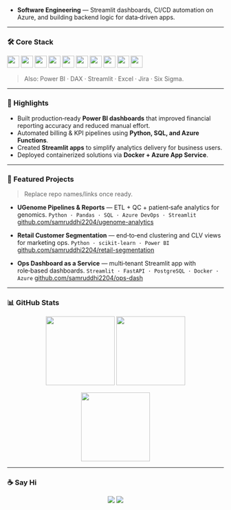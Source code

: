 <!-- Banner (replace with your own in assets/banner.gif) -->
- **Software Engineering** — Streamlit dashboards, CI/CD automation on Azure, and building backend logic for data‑driven apps.


---


### 🛠️ Core Stack


<p>
<img height="28" src="https://cdn.jsdelivr.net/gh/devicons/devicon/icons/python/python-original.svg"/>
<img height="28" src="https://cdn.jsdelivr.net/gh/devicons/devicon/icons/pandas/pandas-original.svg"/>
<img height="28" src="https://cdn.jsdelivr.net/gh/devicons/devicon/icons/azure/azure-original.svg"/>
<img height="28" src="https://cdn.jsdelivr.net/gh/devicons/devicon/icons/amazonwebservices/amazonwebservices-original.svg"/>
<img height="28" src="https://cdn.jsdelivr.net/gh/devicons/devicon/icons/postgresql/postgresql-original.svg"/>
<img height="28" src="https://cdn.jsdelivr.net/gh/devicons/devicon/icons/mysql/mysql-original.svg"/>
<img height="28" src="https://cdn.jsdelivr.net/gh/devicons/devicon/icons/docker/docker-original.svg"/>
<img height="28" src="https://cdn.jsdelivr.net/gh/devicons/devicon/icons/javascript/javascript-original.svg"/>
<img height="28" src="https://cdn.jsdelivr.net/gh/devicons/devicon/icons/react/react-original.svg"/>
<img height="28" src="https://cdn.jsdelivr.net/gh/devicons/devicon/icons/git/git-original.svg"/>
</p>


> Also: Power BI · DAX · Streamlit · Excel · Jira · Six Sigma.


---


### 🌟 Highlights


- Built production‑ready **Power BI dashboards** that improved financial reporting accuracy and reduced manual effort.
- Automated billing & KPI pipelines using **Python, SQL, and Azure Functions**.
- Created **Streamlit apps** to simplify analytics delivery for business users.
- Deployed containerized solutions via **Docker + Azure App Service**.


---


### 📂 Featured Projects


> Replace repo names/links once ready.


- **UGenome Pipelines & Reports** — ETL + QC + patient‑safe analytics for genomics.
`Python · Pandas · SQL · Azure DevOps · Streamlit`
[github.com/samruddhi2204/ugenome-analytics](https://github.com/samruddhi2204/ugenome-analytics)


- **Retail Customer Segmentation** — end‑to‑end clustering and CLV views for marketing ops.
`Python · scikit‑learn · Power BI`
[github.com/samruddhi2204/retail-segmentation](https://github.com/samruddhi2204/retail-segmentation)


- **Ops Dashboard as a Service** — multi‑tenant Streamlit app with role‑based dashboards.
`Streamlit · FastAPI · PostgreSQL · Docker · Azure`
[github.com/samruddhi2204/ops-dash](https://github.com/samruddhi2204/ops-dash)


---


### 📊 GitHub Stats


<p align="center">
<img height="160" src="https://github-readme-stats.vercel.app/api?username=samruddhi2204&show_icons=true&count_private=true&theme=transparent" />
<img height="160" src="https://github-readme-stats.vercel.app/api/top-langs/?username=samruddhi2204&layout=compact&langs_count=8&theme=transparent" />
</p>


<p align="center">
<img height="160" src="https://streak-stats.demolab.com?user=samruddhi2204&theme=transparent" />
</p>


---


### ☕ Say Hi


<p align="center">
<a href="mailto:samruddhi2204@gmail.com"><img src="https://img.shields.io/badge/Email_me-111827?style=for-the-badge&logo=minutemailer&logoColor=white"/></a>
<a href="https://www.buymeacoffee.com/samruddhi2204"><img src="https://img.shields.io/badge/Buy%20me%20a%20coffee-FFDD00?style=for-the-badge&logo=buy-me-a-coffee&logoColor=black"/></a>
</p>
